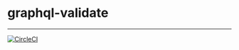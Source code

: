 # graphql-validate

---

[![CircleCI](https://circleci.com/gh/danpalmer/graphql-validate.svg?style=shield)](https://circleci.com/gh/danpalmer/graphql-validate)
